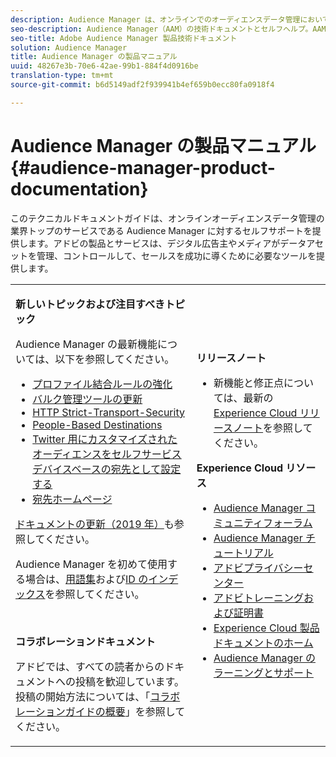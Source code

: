 ```yaml
---
description: Audience Manager は、オンラインでのオーディエンスデータ管理において、業界をリードするサービスを提供します。アドビの製品とサービスは、デジタル広告主やメディアがデータアセットを管理、コントロールして、セールスを成功に導くために必要なツールを提供します。
seo-description: Audience Manager（AAM）の技術ドキュメントとセルフヘルプ。AAM には、オンラインでのオーディエンスデータ管理用に業界をリードする製品が備わっており、デジタル広告主やメディアがデータアセットを管理、コントロールして、セールスを成功に導くために必要なツールを提供します。
seo-title: Adobe Audience Manager 製品技術ドキュメント
solution: Audience Manager
title: Audience Manager の製品マニュアル
uuid: 48267e3b-70e6-42ae-99b1-884f4d0916be
translation-type: tm+mt
source-git-commit: b6d5149adf2f939941b4ef659b0ecc80fa0918f4

---
```



# Audience Manager の製品マニュアル {#audience-manager-product-documentation}

このテクニカルドキュメントガイドは、オンラインオーディエンスデータ管理の業界トップのサービスである Audience Manager に対するセルフサポートを提供します。アドビの製品とサービスは、デジタル広告主やメディアがデータアセットを管理、コントロールして、セールスを成功に導くために必要なツールを提供します。

<table id="table_5E612F746A704FE095B809A013EE977F" class="simpletable"> 
 <tbody> 
  <tr> 
   <td colname="col1"> <p> <b>新しいトピックおよび注目すべきトピック</b> </p> <p>Audience Manager の最新機能については、以下を参照してください。</p> <p> 
     <ul id="ul_47C012F6AB3E4B73BA357027F4D15369">
    <li><a href="features/profile-merge-rules/merge-rules-overview.md">プロファイル結合ルールの強化</a></li>
    <li><a href="reference/bulk-management-tools/bulk-management-intro.md">バルク管理ツールの更新</a></li>
     <li><a href="overview/data-security-and-privacy/data-security.md#hsts">HTTP Strict-Transport-Security</a></li>
     <li><a href="features/destinations/people-based-destinations-overview.md">People-Based Destinations</a> </li>
     <li><a href="features/destinations/twitter-tailored-audiences.md">Twitter 用にカスタマイズされたオーディエンスをセルフサービスデバイスベースの宛先として設定する</a> </li>
     <li><a href="features/destinations/destinations-home.md">宛先ホームページ</a> </li>
     </ul> </p> <p><a href="docs-updates/docs-2019.md">ドキュメントの更新（2019 年）</a>も参照してください。 </p> 
     <p>Audience Manager を初めて使用する場合は、<a href="reference/aam-glossary.md">用語集</a>および<a href= "reference/ids-in-aam.md">ID のインデックス</a>を参照してください。</p>
      <br>
     <p> <b>コラボレーションドキュメント</b> </p>
     <p>アドビでは、すべての読者からのドキュメントへの投稿を歓迎しています。投稿の開始方法については、「<a href="https://docs.adobe.com/content/help/en/contributor/contributor-guide/introduction.html">コラボレーションガイドの概要</a>」を参照してください。</p>
    </td>
   <td colname="col2"> <p> <b>リリースノート</b> </p> <p> 
     <ul id="ul_713F3E9DF0F84FE5981AC63D05948864"> 
      <li id="li_09C1CD15823E4AD7856CE40BE848E03F">新機能と修正点については、最新の <a href="https://docs.adobe.com/content/help/en/release-notes/experience-cloud/current.html" format="https" scope="external">Experience Cloud リリースノート</a>を参照してください。 </li> 
     </ul> </p> <p> <b>Experience Cloud リソース</b> </p> <p> 
     <ul id="ul_E30EC96BDC624B5591F0470D430B7F41"> 
      <li id="li_F3A5CCFAE0F247CEB41A03CA8E03106B"><a href="https://forums.adobe.com/community/experience-cloud/analytics-cloud/audience-manager" format="https" scope="external">Audience Manager コミュニティフォーラム</a> </li>
      <li><a href="https://docs.adobe.com/content/help/en/audience-manager-learn/tutorials/overview.html" format="http" scope="external"> Audience Manager チュートリアル</a> </li> 
      <li id="li_1737D63307024F26B1F967621613A5AC"><a href="https://www.adobe.com/privacy.html" format="http" scope="external"> アドビプライバシーセンター</a> </li>  
      <li id="li_1938F7044F544481A6CC0F45CC22B80A"> <a href="https://helpx.adobe.com/learning.html?promoid=KAUDK" scope="external" format="http"> アドビトレーニングおよび証明書</a> </li> 
      <li id="li_C71459E0D1464C05B8B9387C43541F17"> <a href="https://helpx.adobe.com/support/experience-cloud.html" scope="external" format="https">Experience Cloud 製品ドキュメントのホーム</a> </li> 
      <li id="li_0DB1997FEB87484EBC07E03FD40AA39F"><a href="https://helpx.adobe.com/support/audience-manager.html" format="https" scope="external"> Audience Manager のラーニングとサポート</a> </li> 
     </ul> </p> </td>
  </tr> 
 </tbody> 
</table>


<!--

| | |
|-|-|
|**New and Featured Items** <br>&nbsp; Hover over each title to read a brief description. <br>&nbsp; <ul><li>Instant Cross-Device Suppression</li><li>Audience Optimization for Publishers</li><li>Import DFP Data Files Into Audience Manager</li><li>General Data Protection Regulation (GDPR)</li><li>TLS 1.0 Deprecation</li> <li>DCS API Methods</li></ul> <br>&nbsp;See also, 2019 Documentation Updates.|**Release Notes** <ul><li>See the latest Experience Cloud Release Notes for new features and fixes.</li> <li>See the  previous release notes for older announcements. </li> <br>&nbsp;**Experience Cloud Resources** <ul><li>Audience Manager Community Forums</li> <li>Adobe Privacy Center</li> <li>Adobe Training and Tutorials</li> <li>Product Documentation Home </li> <li>Audience Manager Learn & Support</li></ul>|

-->
